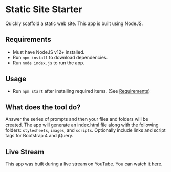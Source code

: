 # Static Site Starter

Quickly scaffold a static web site. This app is built using NodeJS.

## Requirements

- Must have NodeJS v12+ installed.
- Run `npm install` to download dependencies.
- Run `node index.js` to run the app.

## Usage

- Run `npm start` after installing required items. (See [Requirements](#requirements))

## What does the tool do?

Answer the series of prompts and then your files and folders will be created. The app will generate an index.html file along with the following folders: `stylesheets`, `images`, and `scripts`. Optionally include links and script tags for Bootstrap 4 and jQuery.

## Live Stream

This app was built during a live stream on YouTube. You can watch it [here](https://youtu.be/Iss22dKsx1c).
